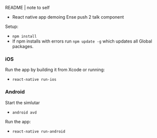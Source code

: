 README | note to self
* React native app demoing Ense push 2 talk component

Setup:
* `npm install`	
* If npm installs with errors run `npm update -g` which updates all Global packages.

### iOS 
Run the app by building it from Xcode or running:
* `react-native run-ios`

### Android
Start the simlutar
* `android avd`

Run the app: 
* `react-native run-android`
